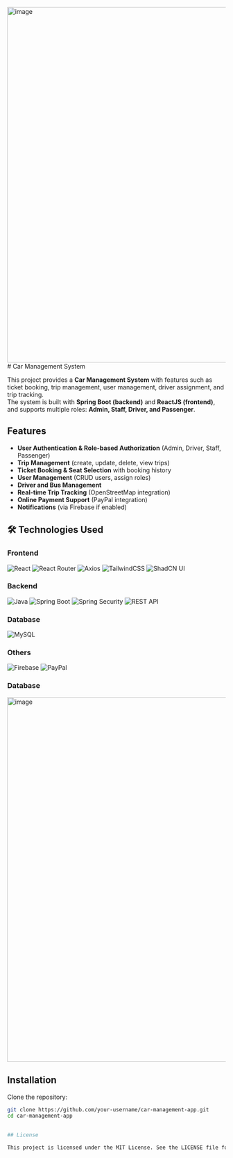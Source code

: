 <img width="1170" height="818" alt="image" src="https://github.com/user-attachments/assets/1803aace-0729-4fa3-afcd-416a2dab3f0e" />#  Car Management System 

This project provides a **Car Management System** with features such as ticket booking, trip management, user management, driver assignment, and trip tracking.  
The system is built with **Spring Boot (backend)** and **ReactJS (frontend)**, and supports multiple roles: **Admin, Staff, Driver, and Passenger**.


##  Features
-  **User Authentication & Role-based Authorization** (Admin, Driver, Staff, Passenger)  
-  **Trip Management** (create, update, delete, view trips)  
-  **Ticket Booking & Seat Selection** with booking history  
-  **User Management** (CRUD users, assign roles)  
-  **Driver and Bus Management**  
-  **Real-time Trip Tracking** (OpenStreetMap integration)  
-  **Online Payment Support** (PayPal integration)  
-  **Notifications** (via Firebase if enabled)  


## 🛠️ Technologies Used

### Frontend
![React](https://img.shields.io/badge/React-20232A?style=for-the-badge&logo=react&logoColor=61DAFB)
![React Router](https://img.shields.io/badge/React_Router-CA4245?style=for-the-badge&logo=react-router&logoColor=white)
![Axios](https://img.shields.io/badge/Axios-5A29E4?style=for-the-badge&logo=axios&logoColor=white)
![TailwindCSS](https://img.shields.io/badge/Tailwind_CSS-38B2AC?style=for-the-badge&logo=tailwind-css&logoColor=white)
![ShadCN UI](https://img.shields.io/badge/Shadcn_UI-000000?style=for-the-badge&logo=shadcn&logoColor=white)

### Backend
![Java](https://img.shields.io/badge/Java-ED8B00?style=for-the-badge&logo=openjdk&logoColor=white)
![Spring Boot](https://img.shields.io/badge/Spring_Boot-6DB33F?style=for-the-badge&logo=springboot&logoColor=white)
![Spring Security](https://img.shields.io/badge/Spring_Security-6DB33F?style=for-the-badge&logo=springsecurity&logoColor=white)
![REST API](https://img.shields.io/badge/REST-02569B?style=for-the-badge&logo=rest&logoColor=white)

### Database
![MySQL](https://img.shields.io/badge/MySQL-005C84?style=for-the-badge&logo=mysql&logoColor=white)

### Others
![Firebase](https://img.shields.io/badge/Firebase-FFCA28?style=for-the-badge&logo=firebase&logoColor=black)
![PayPal](https://img.shields.io/badge/PayPal-00457C?style=for-the-badge&logo=paypal&logoColor=white)

### Database
<img width="996" height="839" alt="image" src="https://github.com/user-attachments/assets/41515bcd-61ab-4cf3-bf0f-5cc3f35f708e" />





##  Installation

Clone the repository:
```bash
git clone https://github.com/your-username/car-management-app.git
cd car-management-app

  
## License

This project is licensed under the MIT License. See the LICENSE file for details.


